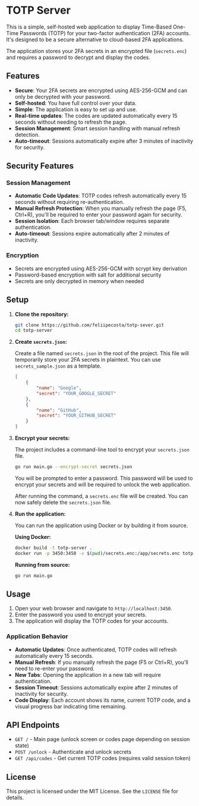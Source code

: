 # TOTP Server

This is a simple, self-hosted web application to display Time-Based One-Time Passwords (TOTP) for your two-factor authentication (2FA) accounts. It's designed to be a secure alternative to cloud-based 2FA applications.

The application stores your 2FA secrets in an encrypted file (`secrets.enc`) and requires a password to decrypt and display the codes.

## Features

-   **Secure**: Your 2FA secrets are encrypted using AES-256-GCM and can only be decrypted with your password.
-   **Self-hosted**: You have full control over your data.
-   **Simple**: The application is easy to set up and use.
-   **Real-time updates**: The codes are updated automatically every 15 seconds without needing to refresh the page.
-   **Session Management**: Smart session handling with manual refresh detection.
-   **Auto-timeout**: Sessions automatically expire after 3 minutes of inactivity for security.

## Security Features

### Session Management
- **Automatic Code Updates**: TOTP codes refresh automatically every 15 seconds without requiring re-authentication.
- **Manual Refresh Protection**: When you manually refresh the page (F5, Ctrl+R), you'll be required to enter your password again for security.
- **Session Isolation**: Each browser tab/window requires separate authentication.
- **Auto-timeout**: Sessions expire automatically after 2 minutes of inactivity.

### Encryption
- Secrets are encrypted using AES-256-GCM with scrypt key derivation
- Password-based encryption with salt for additional security
- Secrets are only decrypted in memory when needed

## Setup

1.  **Clone the repository:**

    ```bash
    git clone https://github.com/feliipecosta/totp-sever.git
    cd totp-server
    ```

2.  **Create `secrets.json`:**

    Create a file named `secrets.json` in the root of the project. This file will temporarily store your 2FA secrets in plaintext. You can use `secrets_sample.json` as a template.

    ```json
    [
        {
            "name": "Google",
            "secret": "YOUR_GOOGLE_SECRET"
        },
        {
            "name": "GitHub",
            "secret": "YOUR_GITHUB_SECRET"
        }
    ]
    ```

3.  **Encrypt your secrets:**

    The project includes a command-line tool to encrypt your `secrets.json` file.

    ```bash
    go run main.go --encrypt-secret secrets.json
    ```

    You will be prompted to enter a password. This password will be used to encrypt your secrets and will be required to unlock the web application.

    After running the command, a `secrets.enc` file will be created. You can now safely delete the `secrets.json` file.

4.  **Run the application:**

    You can run the application using Docker or by building it from source.

    **Using Docker:**

    ```bash
    docker build -t totp-server .
    docker run -p 3450:3450 -v $(pwd)/secrets.enc:/app/secrets.enc totp-server
    ```

    **Running from source:**

    ```bash
    go run main.go
    ```

## Usage

1.  Open your web browser and navigate to `http://localhost:3450`.
2.  Enter the password you used to encrypt your secrets.
3.  The application will display the TOTP codes for your accounts.

### Application Behavior

- **Automatic Updates**: Once authenticated, TOTP codes will refresh automatically every 15 seconds.
- **Manual Refresh**: If you manually refresh the page (F5 or Ctrl+R), you'll need to re-enter your password.
- **New Tabs**: Opening the application in a new tab will require authentication.
- **Session Timeout**: Sessions automatically expire after 2 minutes of inactivity for security.
- **Code Display**: Each account shows its name, current TOTP code, and a visual progress bar indicating time remaining.

## API Endpoints

- `GET /` - Main page (unlock screen or codes page depending on session state)
- `POST /unlock` - Authenticate and unlock secrets
- `GET /api/codes` - Get current TOTP codes (requires valid session token)

## License

This project is licensed under the MIT License. See the `LICENSE` file for details.
